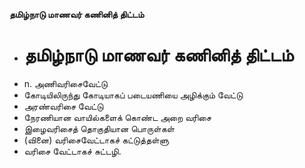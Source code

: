 **தமிழ்நாடு மாணவர் கணினித் திட்டம்**
- # தமிழ்நாடு மாணவர் கணினித் திட்டம்
- n. அணிவரிசைவேட்டு
- கோடியிலிருந்து கோடியாகப் படையணியை அழிக்கும் வேட்டு
- அரண்வரிசை வேட்டு
- நேரணியான வாயில்களைக் கொண்ட அறை வரிசை
- இழைவரிசைத் தொகுதியான பொருள்கள்
- (வினை) வரிசைவேட்டாகச் கட்டுத்தள்ளு
- வரிசை வேட்டாகச் சுட்டழி.


